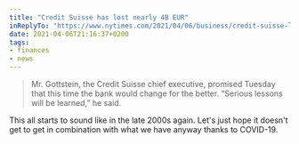 ```yaml
---
title: "Credit Suisse has lost nearly 4B EUR"
inReplyTo: "https://www.nytimes.com/2021/04/06/business/credit-suisse-losses-archegos.html"
date: 2021-04-06T21:16:37+0200
tags:
- finances
- news
---
```

> Mr. Gottstein, the Credit Suisse chief executive, promised Tuesday that this time the bank would change for the better. “Serious lessons will be learned,” he said.

This all starts to sound like in the late 2000s again. Let's just hope it doesn't get to get in combination with what we have anyway thanks to COVID-19.